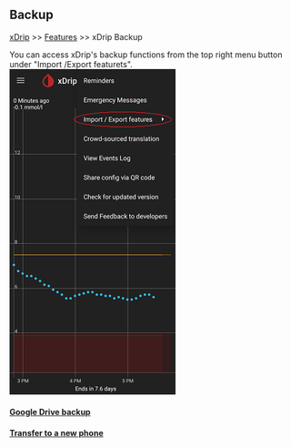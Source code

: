 ## Backup
[xDrip](../README.md) >> [Features](./Features_page.md) >> xDrip Backup  
  
You can access xDrip's backup functions from the top right menu button under "Import /Export featurets".  
![](./images/Backup.png)  
  
#### [Google Drive backup](./GoogleDriveBackup.md)
#### [Transfer to a new phone](./New-Phone.md)
  
